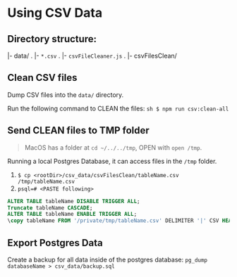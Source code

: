 # Using CSV Data

## Directory structure:

|- data/
. |- `*.csv`
. |- `csvFileCleaner.js`
. |- csvFilesClean/

## Clean CSV files

Dump CSV files into the `data/` directory.

Run the following command to CLEAN the files:
`sh $ npm run csv:clean-all`

## Send CLEAN files to TMP folder

> MacOS has a folder at `cd ~/../../tmp`, OPEN with `open /tmp`.

Running a local Postgres Database, it can access files in the `/tmp` folder.

1. `$ cp <rootDir>/csv_data/csvFilesClean/tableName.csv /tmp/tableName.csv`
2. `psql=# <PASTE following>`

```sql
ALTER TABLE tableName DISABLE TRIGGER ALL;
Truncate tableName CASCADE;
ALTER TABLE tableName ENABLE TRIGGER ALL;
\copy tableName FROM '/private/tmp/tableName.csv' DELIMITER '|' CSV HEADER;
```

## Export Postgres Data

Create a backup for all data inside of the postgres database:
`pg_dump databaseName > csv_data/backup.sql`
